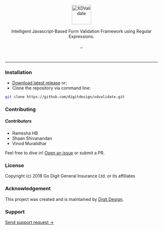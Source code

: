 <div align="center">
	<img src="https://d2h44aw7l5xdvz.cloudfront.net/xd/img/digit-xd-brandmark.svg" width="64" alt="XDValidate" />
	<p align="center">Intelligent Javascript-Based Form Validation Framework using Regular Expressions.</p>
	<p align="center">
		<a href="https://github.com/digitdesign/xdvalidate/releases/latest">
			<img src="https://img.shields.io/github/release/digitdesign/xdvalidate.svg" alt="" />
		</a>
		<a href="https://github.com/digitdesign/xdvalidate/find/master">
			<img src="https://img.shields.io/github/repo-size/digitdesign/xdvalidate.svg" alt="" />
		</a>
		<a href="https://github.com/digitdesign/xdvalidate/search?l=css">
			<img src="https://img.shields.io/github/languages/top/digitdesign/xdvalidate.svg" alt="" />
		</a>
	</p>
</div>
<br />
<hr />

### Installation
- [Download latest release](https://github.com/digitdesign/xdvalidate/archive/master.zip) or;
- Clone the repository via command line:
```sh
git clone https://github.com/digitdesign/xdvalidate.git
```

### Contributing
##### Contributors
- Ramesha HB
- Shaan Shivanandan
- Vinod Muralidhar

Feel free to dive in! [Open an issue](https://github.com/digitdesign/xdvalidate/issues/new/) or submit a PR.

### License
Copyright (c) 2018 Go Digit General Insurance Ltd. or its affiliates

### Acknowledgement
This project was created and is maintained by [Digit Design](https://godigit.design/).

### Support
[Send support request →](mailto:shaan.shivanandan@godigit.com?Subject=Support%3A%20Digit%20XDValidate)
